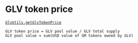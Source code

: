 # GLV token price

[`GlvUtils.getGlvTokenPrice`](https://github.com/gmx-io/gmx-synthetics/blob/caf3dd8b51ad9ad27b0a399f668e3016fd2c14df/contracts/glv/GlvUtils.sol#L130-L140)

```
GLV token price = GLV pool value / GLV total supply
GLV pool value = sum(USD value of GM tokens owned by GLV)
```
